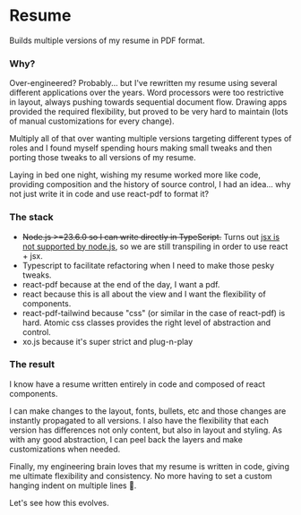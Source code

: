 # Resume

Builds multiple versions of my resume in PDF format.

### Why?

Over-engineered? Probably... but I've rewritten my resume using several different applications over the years. Word processors were too restrictive in layout, always pushing towards sequential document flow. Drawing apps provided the required flexibility, but proved to be very hard to maintain (lots of manual customizations for every change).

Multiply all of that over wanting multiple versions targeting different types of roles and I found myself spending hours making small tweaks and then porting those tweaks to all versions of my resume.

Laying in bed one night, wishing my resume worked more like code, providing composition and the history of source control, I had an idea... why not just write it in code and use react-pdf to format it?

### The stack
- ~~Node.js >=23.6.0 so I can write directly in TypeScript.~~ Turns out [jsx is not supported by node.js](https://nodejs.org/docs/latest-v23.x/api/typescript.html#determining-module-system), so we are still transpiling in order to use react + jsx. 
- Typescript to facilitate refactoring when I need to make those pesky tweaks.
- react-pdf because at the end of the day, I want a pdf.
- react because this is all about the view and I want the flexibility of components.
- react-pdf-tailwind because "css" (or similar in the case of react-pdf) is hard. Atomic css classes provides the right level of abstraction and control.
- xo.js because it's super strict and plug-n-play

### The result
I know have a resume written entirely in code and composed of react components.

I can make changes to the layout, fonts, bullets, etc and those changes are instantly propagated to all versions. I also have the flexibility that each version has differences not only content, but also in layout and styling. As with any good abstraction, I can peel back the layers and make customizations when needed.

Finally, my engineering brain loves that my resume is written in code, giving me ultimate flexibility and consistency. No more having to set a custom hanging indent on multiple lines 🤯.

Let's see how this evolves.